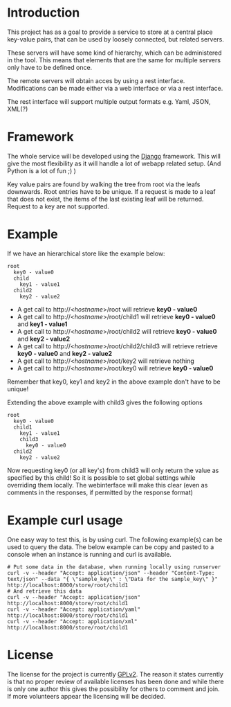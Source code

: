 # Introduction
This project has as a goal to provide a service to store at a central place key-value pairs, that can be used by loosely connected, but related servers.

These servers will have some kind of hierarchy, which can be administered in the tool. This means that elements that are the same for multiple servers only have to be defined once.

The remote servers will obtain acces by using a rest interface. Modifications can be made either via a web interface or via a rest interface.

The rest interface will support multiple output formats e.g. Yaml, JSON, XML(?)

# Framework
The whole service will be developed using the [Django] framework. This will give the most flexibility as it will handle a lot of webapp related setup. (And Python is a lot of fun ;) )

Key value pairs are found by walking the tree from root via the leafs downwards. Root entries have to be unique. If a request is made to a leaf that does not exist, the items of the last existing leaf will be returned. Request to a key are not supported.

# Example
If we have an hierarchical store like the example below:

    root
      key0 - value0
      child
        key1 - value1
      child2
        key2 - value2
        
* A get call to http://<_hostname_>/root will retrieve **key0 - value0**
* A get call to http://<_hostname_>/root/child1 will retrieve **key0 - value0** and **key1 - value1**
* A get call to http://<_hostname_>/root/child2 will retrieve **key0 - value0** and **key2 - value2**
* A get call to http://<_hostname_>/root/child2/child3 will retrieve retrieve **key0 - value0** and **key2 - value2**
* A get call to http://<_hostname_>/root/key2 will retrieve nothing
* A get call to http://<_hostname_>/root/key0 will retrieve **key0 - value0**

Remember that key0, key1 and key2 in the above example don't have to be unique!

Extending the above example with child3 gives the following options


    root
      key0 - value0
      child1
        key1 - value1
        child3
          key0 - value0
      child2
        key2 - value2

Now requesting key0 (or all key's) from child3 will only return the value as specified by this child! So it is possible to set global settings while overriding them locally.
The webinterface will make this clear (even as comments in the responses, if permitted by the response format)

# Example curl usage
One easy way to test this, is by using curl. The following example(s) can be used to query the data. The below example can be copy and pasted to a console when an instance is running and curl is available.

	# Put some data in the database, when running locally using runserver
	curl -v --header "Accept: application/json" --header "Content-Type: text/json" --data "{ \"sample_key\" : \"Data for the sample_key\" }" http://localhost:8000/store/root/child1
    # And retrieve this data
    curl -v --header "Accept: application/json" http://localhost:8000/store/root/child1
    curl -v --header "Accept: application/yaml" http://localhost:8000/store/root/child1
    curl -v --header "Accept: application/xml" http://localhost:8000/store/root/child1

# License
The license for the project is currently [GPLv2]. The reason it states currently is that no proper review of available licenses has been done and while there is only one author this gives the possibility for others to comment and join. If more volunteers appear the licensing will be decided.

[Django]: https://www.djangoproject.com 
[GPLv2]: http://www.gnu.org/licenses/old-licenses/gpl-2.0.txt